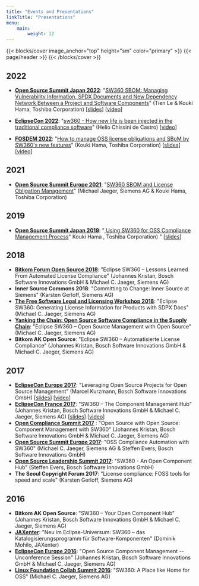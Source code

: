 ```yaml
---
title: "Events and Presentations"
linkTitle: "Presentations"
menu:
    main:
        weight: 12
---
```


{{< blocks/cover image_anchor="top" height="sm" color="primary" >}}
{{< page/header >}}
{{< /blocks/cover >}}

<div class="container l-container--padded">


<div class="row">
<div class="col-12 col-lg-8">


## 2022
* **[Open Source Summit Japan 2022](https://osselc21.sched.com/)**: "[SW360 SBOM: Managing Vulnerability Information, SPDX Documents and New Dependency Network Between a Project and Software Components](https://sched.co/1D12t)" (Tien Le & Kouki Hama, Toshiba Corporation) [[slides](https://static.sched.com/hosted_files/ossjapan2022/ed/OSSJapan2022-SW360.pdf)] [[video](https://youtu.be/JP69MOFFE4o)]

* **[EclipseCon 2022](https://www.eclipsecon.org/2022)**: "[sw360 - How new life is been injected in the traditional compliance software](https://www.eclipsecon.org/2022/sessions/sw360-how-new-life-been-injected-traditional-compliance-software)" (Helio Chissini de Castro) [[video](https://youtu.be/sbCwuV6iuOM)]
    
* **[FOSDEM 2022](https://fosdem.org/2022/)**: "[How to manage OSS license obligations and SBoM by SW360's new features](https://fosdem.org/2022/schedule/event/how_to_manage_oss_license_obligation_and_sbom_using_sw360_new_features/)" (Kouki Hama, Toshiba Corporation) [[slides](https://fosdem.org/2022/schedule/event/how_to_manage_oss_license_obligation_and_sbom_using_sw360_new_features/attachments/slides/5198/export/events/attachments/how_to_manage_oss_license_obligation_and_sbom_using_sw360_new_features/slides/5198/fosdem_2022_hama.pdf)] [[video](https://video.fosdem.org/2022/D.dependency/how_to_manage_oss_license_obligation_and_sbom_using_sw360_new_features.webm)]
    
## 2021
* **[Open Source Summit Europe 2021](https://osselc21.sched.com/)**: "[SW360 SBOM and License Obligation Management](https://sched.co/lAVK)" (Michael Jaeger, Siemens AG & Kouki Hama, Toshiba Corporation)
        
## 2019
* **[Open Source Summit Japan 2019](https://events19.linuxfoundation.org/events/open-source-summit-japan-2019/)**: "[
Using SW360 for OSS Compliance Management Process](https://sched.co/OVtF)" Kouki Hama , Toshiba Corporation)
"  [[slides](https://events19.linuxfoundation.org/wp-content/uploads/2018/07/OpenSourceSummitJapan_final.pdf)]

## 2018
* **[Bitkom Forum Open Source 2018](https://www.bitkom.org/bfoss18/)**: "Eclipse SW360 – Lessons Learned From Automated License Compliance" (Johannes Kristan, Bosch Software Innovations GmbH & Michael C. Jaeger, Siemens AG)
* **Inner Source Commons 2018**: "Committing to Change: Inner Source at Siemens" (Karsten Gerloff, Siemens AG)
* **[The Free Software Legal and Licensing Workshop 2018](https://fsfe.org/activities/ftf/legal-conference.en.html)**: "Eclipse SW360: Generating License Information for Products with SDPX Docs" (Michael C. Jaeger, Siemens AG)
* **[Yanking the Chain: Open Source Software Compliance in the Supply Chain](http://oshug.org/event/65)**: "Eclipse SW360 – Open Source Management with Open Source" (Michael C. Jaeger, Siemens AG)
* **Bitkom AK Open Source**: "Eclipse SW360 – Automatisierte License Compliance" (Johannes Kristan, Bosch Software Innovations GmbH & Michael C. Jaeger, Siemens AG)

## 2017
* **[EclipseCon Europe 2017](https://www.eclipsecon.org/europe2017)**: "Leveraging Open Source Projects for Open Source Management" (Marcel Kurzmann, Bosch Software Innovations GmbH) [[slides](https://www.eclipsecon.org/europe2017/sites/default/files/slides/Leveraging_Open_Source_Projects_for_OSM_EclipseCon.pdf)] [[video](https://youtu.be/z19ifXKAkgE)]
* **[EclipseCon France 2017](https://www.eclipsecon.org/france2017/conference/schedule/session/2017-06-22)**: "SW360 – The Component Management Hub" (Johannes Kristan, Bosch Software Innovations GmbH & Michael C. Jaeger, Siemens AG) [[slides](https://www.eclipsecon.org/france2017/sites/default/files/slides/036%20OSS%20sw360%2020170315%20slides%20Eclipseconfrance%2002_0.pptx)] [[video](https://youtu.be/ifb8vkfwiT4)]
* **[Open Compliance Summit 2017](https://ocs2017.sched.com/event/CY94/open-source-with-open-source-component-management-with-sw360-johannes-kristan-bosch-michael-jaeger-siemens)** : "Open Source with Open Source: Component Management with SW360"  (Johannes Kristan, Bosch Software Innovations GmbH & Michael C. Jaeger, Siemens AG)
* **[Open Source Summit Europe 2017](https://osseu17.sched.com/event/ByIp/oss-compliance-automation-with-sw360-michael-jaeger-siemens-ag)**: "OSS Compliance Automation with SW360" (Michael C. Jaeger, Siemens AG & Steffen Evers, Bosch Software Innovations GmbH)
* **[Open Source Leadership Summit 2017](http://events17.linuxfoundation.org/events/open-source-leadership-summit/program/schedule)**: "SW360 - An Open Component Hub" (Steffen Evers, Bosch Software Innovations GmbH)
* **The Seoul Copyright Forum 2017**: "License compliance: FOSS tools for speed and scale" (Karsten Gerloff, Siemens AG)

## 2016
* **Bitkom AK Open Source**: "SW360 – Your Open Component Hub" (Johannes Kristan, Bosch Software Innovations GmbH & Michael C. Jaeger, Siemens AG)
* **[JAXenter](https://jaxenter.de/eclipse-sw360-44641)**: "Neu im Eclipse-Universum: SW360 – das Katalogisierungsprogramm für Software-Komponenten" (Dominik Mohilo, JAXenter)
* **[EclipseCon Europe 2016](http://wiki.eclipse.org/Eclipse_Unconference_Europe_2016#Open_Source_Component_Management)**: "Open Source Component Management -- Unconference Session" (Johannes Kristan, Bosch Software Innovations GmbH & Michael C. Jaeger, Siemens AG)
* **[Linux Foundation Collab Summit 2016](https://collabsummit2016.sched.com/event/6YQh/sw360-a-place-like-home-for-oss-michael-jaeger-siemens-maximilian-huber-tng-technology-consulting)**: "SW360: A Place like Home for OSS" (Michael C. Jaeger, Siemens AG)

</div></div></div>
